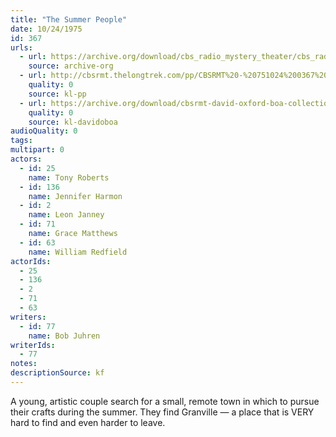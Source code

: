 ```yaml
---
title: "The Summer People"
date: 10/24/1975
id: 367
urls: 
  - url: https://archive.org/download/cbs_radio_mystery_theater/cbs_radio_mystery_theater-0351-0400.zip/cbs_radio_mystery_theater-0351-0400%2Fcbsrmt_0367_the_summer_people.mp3
    source: archive-org
  - url: http://cbsrmt.thelongtrek.com/pp/CBSRMT%20-%20751024%200367%20The%20Summer%20People_pp.mp3
    quality: 0
    source: kl-pp
  - url: https://archive.org/download/cbsrmt-david-oxford-boa-collection/CBSRMT-751024-0367-The-Summer-People-(128-44)_WBBM-JE-{BoA}.mp3
    quality: 0
    source: kl-davidoboa
audioQuality: 0
tags: 
multipart: 0
actors:  
  - id: 25
    name: Tony Roberts  
  - id: 136
    name: Jennifer Harmon  
  - id: 2
    name: Leon Janney  
  - id: 71
    name: Grace Matthews  
  - id: 63
    name: William Redfield
actorIds:  
  - 25  
  - 136  
  - 2  
  - 71  
  - 63
writers:  
  - id: 77
    name: Bob Juhren
writerIds:  
  - 77
notes: 
descriptionSource: kf
---
```

A young, artistic couple search for a small, remote town in which to pursue their crafts during the summer. They find Granville — a place that is VERY hard to find and even harder to leave.